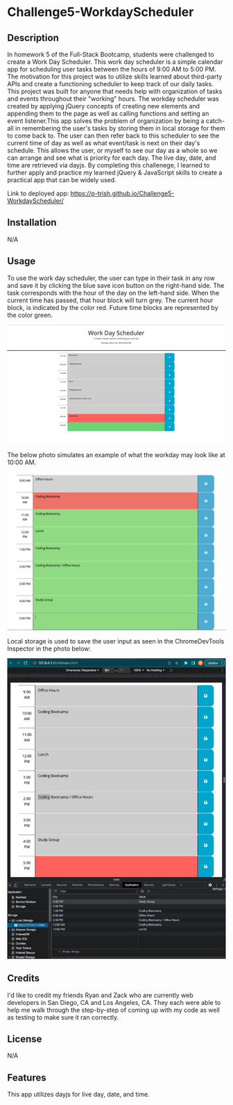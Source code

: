 # Challenge5-WorkdayScheduler

## Description

In homework 5 of the Full-Stack Bootcamp, students were challenged to create a Work Day Scheduler.  This work day scheduler is a simple calendar app for scheduling user tasks between the hours of 9:00 AM to 5:00 PM.  The motivation for this project was to utilize skills learned about third-party APIs and create a functioning scheduler to keep track of our daily tasks.  This project was built for anyone that needs help with organization of tasks and events throughout their "working" hours.  The workday scheduler was created by applying jQuery concepts of creating new elements and appending them to the page as well as calling functions and setting an event listener.This app solves the problem of organization by being a catch-all in remembering the user's tasks by storing them in local storage for them to come back to.  The user can then refer back to this scheduler to see the current time of day as well as what event/task is next on their day's schedule.  This allows the user, or myself to see our day as a whole so we can arrange and see what is priority for each day.  The live day, date, and time are retrieved via dayjs.  By completing this challenege, I learned to further apply and practice my learned jQuery & JavaScript skills to create a practical app that can be widely used.  

Link to deployed app: 
https://p-trish.github.io/Challenge5-WorkdayScheduler/

## Installation

N/A

## Usage

To use the work day scheduler, the user can type in their task in any row and save it by clicking the blue save icon button on the right-hand side.  The task corresponds with the hour of the day on the left-hand side.  When the current time has passed, that hour block will turn grey.  The current hour block, is indicated by the color red.  Future time blocks are represented by the color green.  

![alt text](./assets/HW5SC.png)


The below photo simulates an example of what the workday may look like at 10:00 AM.  


![alt text](./assets/HW5-daySimulation.png)


Local storage is used to save the user input as seen in the ChromeDevTools Inspector in the photo below:


![alt text](./assets/HW5LocalStorageEx.png)




## Credits

I'd like to credit my friends Ryan and Zack who are currently web developers in San Diego, CA and Los Angeles, CA.  They each were able to help me walk through the step-by-step of coming up with my code as well as testing to make sure it ran correctly.  

## License

N/A


## Features

This app utilizes dayjs for live day, date, and time.  


